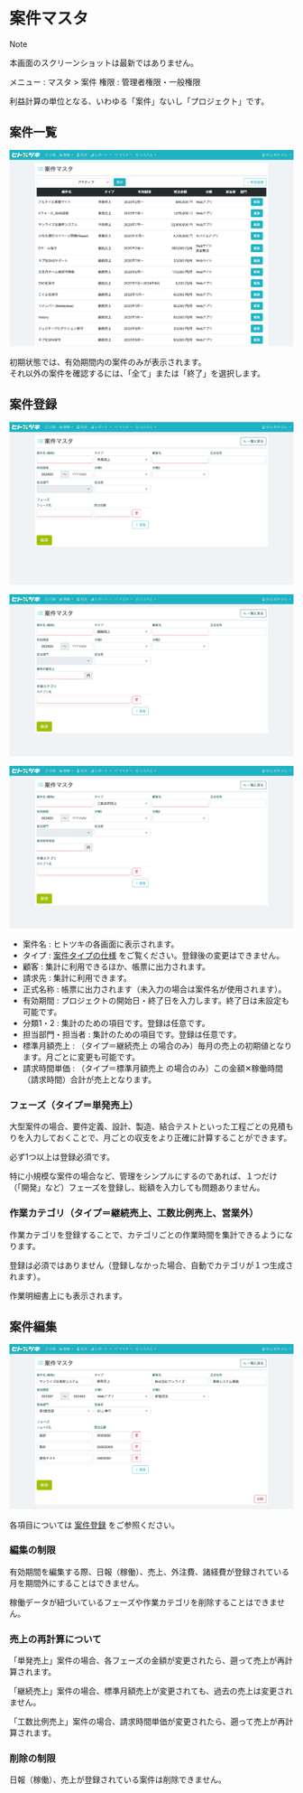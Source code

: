 # 案件マスタ

> [!NOTE]
> 本画面のスクリーンショットは最新ではありません。

メニュー : マスタ > 案件
権限 : 管理者権限・一般権限  
  
利益計算の単位となる、いわゆる「案件」ないし「プロジェクト」です。  

## 案件一覧

![案件一覧](/src/images/master-project.png)

初期状態では、有効期間内の案件のみが表示されます。  
それ以外の案件を確認するには、「全て」または「終了」を選択します。  

## 案件登録

![案件登録](/src/images/master-project-add-1.png)

![案件登録](/src/images/master-project-add-2.png)

![案件登録](/src/images/master-project-add-3.png)

- 案件名 : ヒトツキの各画面に表示されます。
- タイプ : [案件タイプの仕様](302-project-type.md) をご覧ください。登録後の変更はできません。
- 顧客 : 集計に利用できるほか、帳票に出力されます。
- 請求先 : 集計に利用できます。
- 正式名称 : 帳票に出力されます（未入力の場合は案件名が使用されます）。
- 有効期間 : プロジェクトの開始日・終了日を入力します。終了日は未設定も可能です。
- 分類1・2 : 集計のための項目です。登録は任意です。
- 担当部門・担当者 : 集計のための項目です。登録は任意です。
- 標準月額売上 : （タイプ＝継続売上 の場合のみ）毎月の売上の初期値となります。月ごとに変更も可能です。
- 請求時間単価 : （タイプ＝標準月額売上 の場合のみ）この金額✕稼働時間（請求時間）合計が売上となります。

### フェーズ（タイプ＝単発売上）

大型案件の場合、要件定義、設計、製造、結合テストといった工程ごとの見積もりを入力しておくことで、月ごとの収支をより正確に計算することができます。  
  
必ず1つ以上は登録必須です。  
  
特に小規模な案件の場合など、管理をシンプルにするのであれば、１つだけ（「開発」など）フェーズを登録し、総額を入力しても問題ありません。  

### 作業カテゴリ（タイプ＝継続売上、工数比例売上、営業外）

作業カテゴリを登録することで、カテゴリごとの作業時間を集計できるようになります。  
  
登録は必須ではありません（登録しなかった場合、自動でカテゴリが１つ生成されます）。  
  
作業明細書上にも表示されます。  

## 案件編集

![案件編集](/src/images/master-project-edit.png)

各項目については [案件登録](#案件登録) をご参照ください。

### 編集の制限

有効期間を編集する際、日報（稼働）、売上、外注費、諸経費が登録されている月を期間外にすることはできません。

稼働データが紐づいているフェーズや作業カテゴリを削除することはできません。

### 売上の再計算について

「単発売上」案件の場合、各フェーズの金額が変更されたら、遡って売上が再計算されます。

「継続売上」案件の場合、標準月額売上が変更されても、過去の売上は変更されません。

「工数比例売上」案件の場合、請求時間単価が変更されたら、遡って売上が再計算されます。

### 削除の制限

日報（稼働）、売上が登録されている案件は削除できません。
